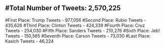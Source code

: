 #Total Number of Tweets: 2,570,225 
---
#First Place: Trump Tweets - 977,056
#Second Place: Rubio Tweets - 435,626
#Third Place: Clinton Tweets - 424,339
#Fourth Place: Cruz Tweets - 254,030
#Fifth Place: Sanders Tweets - 210,276
#Sixth Place: Jeb! Tweets - 150,565
#Seventh Place: Carson Tweets - 73,030
#Last Place: Kasich Tweets - 46,224

